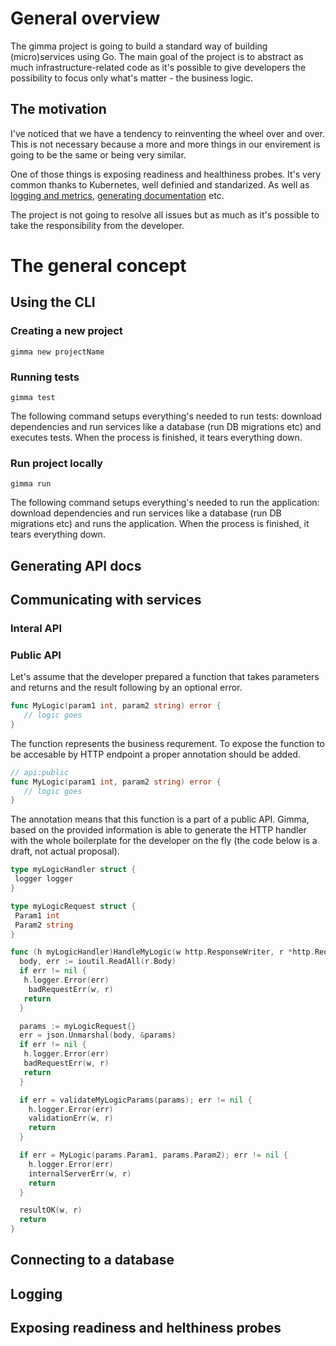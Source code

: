 # General overview

The gimma project is going to build a standard way of building (micro)services using Go. The main goal of the project is to abstract as much infrastructure-related code as it's possible to give developers the possibility to focus only what's matter - the business logic.

## The motivation

I've noticed that we have a tendency to reinventing the wheel over and over. This is not necessary because a more and more things in our envirement is going to be the same or being very similar.

One of those things is exposing readiness and healthiness probes. It's very common thanks to Kubernetes, well definied and standarized. As well as [logging and metrics](https://opentelemetry.io/), [generating documentation](https://swagger.io/) etc.

The project is not going to resolve all issues but as much as it's possible to take the responsibility from the developer.

# The general concept

## Using the CLI

### Creating a new project

```
gimma new projectName
```

### Running tests

```
gimma test
```

The following command setups everything's needed to run tests: download dependencies and run services like a database (run DB migrations etc) and executes tests. When the process is finished, it tears everything down.

### Run project locally

```
gimma run
```

The following command setups everything's needed to run the application: download dependencies and run services like a database (run DB migrations etc) and runs the application. When the process is finished, it tears everything down.

## Generating API docs

## Communicating with services
### Interal API

### Public API

Let's assume that the developer prepared a function that takes parameters and returns and the result following by an optional error.

```go
func MyLogic(param1 int, param2 string) error {
   // logic goes
}
```

The function represents the business requrement. To expose the function to be accesable by HTTP endpoint a proper annotation should be added.


```go
// api:public
func MyLogic(param1 int, param2 string) error {
   // logic goes
}
```

The annotation means that this function is a part of a public API. Gimma, based on the provided information is able to generate the HTTP handler with the whole boilerplate for the developer on the fly (the code below is a draft, not actual proposal).

```go
type myLogicHandler struct {
 logger logger
}

type myLogicRequest struct {
 Param1 int
 Param2 string
}

func (h myLogicHandler)HandleMyLogic(w http.ResponseWriter, r *http.Request) {
  body, err := ioutil.ReadAll(r.Body)
  if err != nil {
   h.logger.Error(err)
    badRequestErr(w, r)
   return
  }

  params := myLogicRequest{}
  err = json.Unmarshal(body, &params)
  if err != nil {
   h.logger.Error(err)
   badRequestErr(w, r)
   return
  }

  if err = validateMyLogicParams(params); err != nil {
    h.logger.Error(err)
    validationErr(w, r)
    return
  }

  if err = MyLogic(params.Param1, params.Param2); err != nil {
    h.logger.Error(err)
    internalServerErr(w, r)
    return
  }

  resultOK(w, r)
  return
}
```

## Connecting to a database

## Logging

## Exposing readiness and helthiness probes
